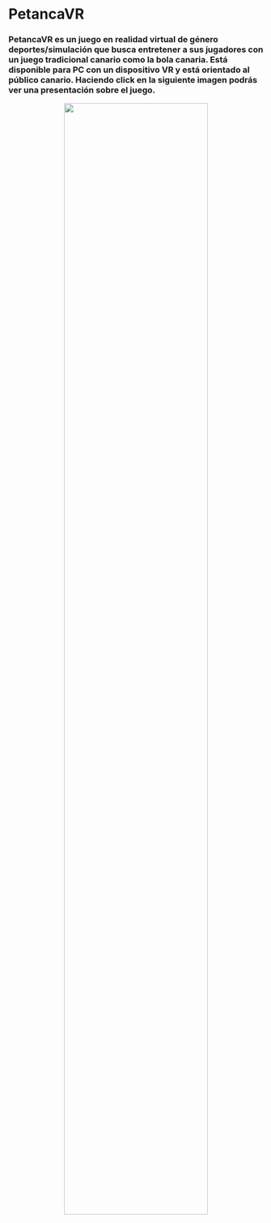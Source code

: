 <!-- ![image](https://github.com/AlbertoTrujilloCarballo/PetancaVR/assets/152914628/f4f0e633-dea2-49e6-aa37-a632a5b806b5) -->
# PetancaVR

<h3>PetancaVR es un juego en realidad virtual de género deportes/simulación que
busca entretener a sus jugadores con un juego tradicional canario como la bola
canaria. Está disponible para PC con un dispositivo VR y está orientado al público
canario. Haciendo click en la siguiente imagen podrás ver una presentación sobre el juego. </h3>
<p align="center">
 <a  href="https://www.canva.com/design/DAGGcJ7vp1U/yxRze0Igs2fhvwwUkVZDSg/view?utm_content=DAGGcJ7vp1U&utm_campaign=designshare&utm_medium=link&utm_source=editor#1">
  <img  src="https://github.com/AlbertoTrujilloCarballo/PetancaVR/assets/152914628/f207d064-dc2a-4179-8ff6-4d835ab52cce" width="75%" height="75%"/>
 </a>
</p>
